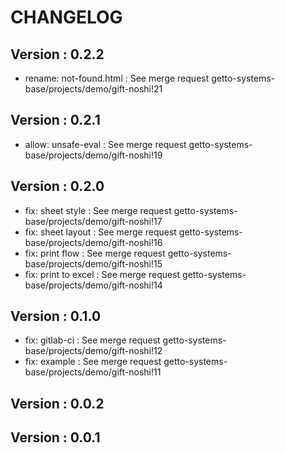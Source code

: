 # CHANGELOG

## Version : 0.2.2

- rename: not-found.html : See merge request getto-systems-base/projects/demo/gift-noshi!21


## Version : 0.2.1

- allow: unsafe-eval : See merge request getto-systems-base/projects/demo/gift-noshi!19


## Version : 0.2.0

- fix: sheet style : See merge request getto-systems-base/projects/demo/gift-noshi!17
- fix: sheet layout : See merge request getto-systems-base/projects/demo/gift-noshi!16
- fix: print flow : See merge request getto-systems-base/projects/demo/gift-noshi!15
- fix: print to excel : See merge request getto-systems-base/projects/demo/gift-noshi!14


## Version : 0.1.0

- fix: gitlab-ci : See merge request getto-systems-base/projects/demo/gift-noshi!12
- fix: example : See merge request getto-systems-base/projects/demo/gift-noshi!11


## Version : 0.0.2



## Version : 0.0.1



